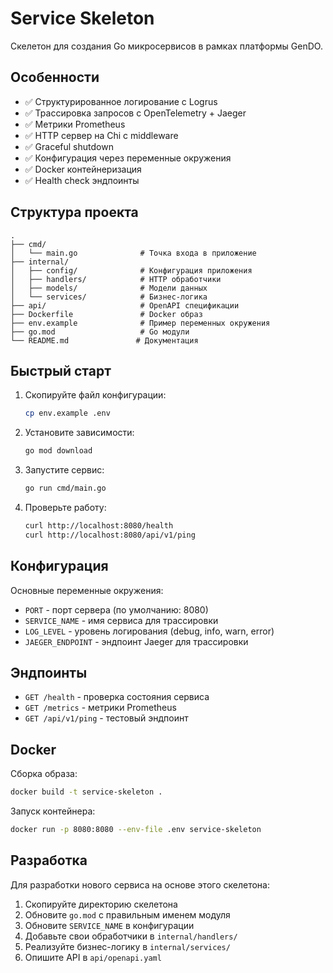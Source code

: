 # Service Skeleton

Скелетон для создания Go микросервисов в рамках платформы GenDO.

## Особенности

- ✅ Структурированное логирование с Logrus
- ✅ Трассировка запросов с OpenTelemetry + Jaeger
- ✅ Метрики Prometheus
- ✅ HTTP сервер на Chi с middleware
- ✅ Graceful shutdown
- ✅ Конфигурация через переменные окружения
- ✅ Docker контейнеризация
- ✅ Health check эндпоинты

## Структура проекта

```
.
├── cmd/
│   └── main.go              # Точка входа в приложение
├── internal/
│   ├── config/              # Конфигурация приложения
│   ├── handlers/            # HTTP обработчики
│   ├── models/              # Модели данных
│   └── services/            # Бизнес-логика
├── api/                     # OpenAPI спецификации
├── Dockerfile               # Docker образ
├── env.example              # Пример переменных окружения
├── go.mod                   # Go модули
└── README.md               # Документация

```

## Быстрый старт

1. Скопируйте файл конфигурации:
   ```bash
   cp env.example .env
   ```

2. Установите зависимости:
   ```bash
   go mod download
   ```

3. Запустите сервис:
   ```bash
   go run cmd/main.go
   ```

4. Проверьте работу:
   ```bash
   curl http://localhost:8080/health
   curl http://localhost:8080/api/v1/ping
   ```

## Конфигурация

Основные переменные окружения:

- `PORT` - порт сервера (по умолчанию: 8080)
- `SERVICE_NAME` - имя сервиса для трассировки
- `LOG_LEVEL` - уровень логирования (debug, info, warn, error)
- `JAEGER_ENDPOINT` - эндпоинт Jaeger для трассировки

## Эндпоинты

- `GET /health` - проверка состояния сервиса
- `GET /metrics` - метрики Prometheus
- `GET /api/v1/ping` - тестовый эндпоинт

## Docker

Сборка образа:
```bash
docker build -t service-skeleton .
```

Запуск контейнера:
```bash
docker run -p 8080:8080 --env-file .env service-skeleton
```

## Разработка

Для разработки нового сервиса на основе этого скелетона:

1. Скопируйте директорию скелетона
2. Обновите `go.mod` с правильным именем модуля
3. Обновите `SERVICE_NAME` в конфигурации
4. Добавьте свои обработчики в `internal/handlers/`
5. Реализуйте бизнес-логику в `internal/services/`
6. Опишите API в `api/openapi.yaml`
